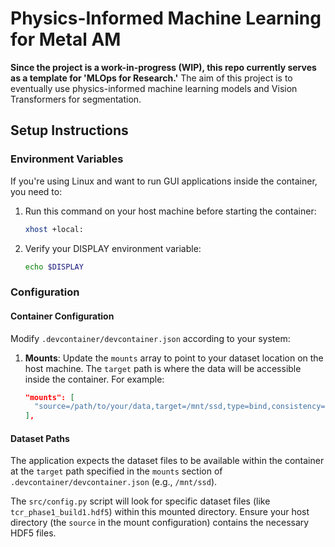 # Physics-Informed Machine Learning for Metal AM

**Since the project is a work-in-progress (WIP), this repo currently serves as a template for 'MLOps for Research.'** The aim of this project is to eventually use physics-informed machine learning models and Vision Transformers for segmentation.

## Setup Instructions

### Environment Variables

If you're using Linux and want to run GUI applications inside the container, you need to:

1. Run this command on your host machine before starting the container:
   ```bash
   xhost +local:
	```

2. Verify your DISPLAY environment variable:
   ```bash
   echo $DISPLAY
   ```

### Configuration

#### Container Configuration

Modify `.devcontainer/devcontainer.json` according to your system:

1.  **Mounts**: Update the `mounts` array to point to your dataset location on the host machine. The `target` path is where the data will be accessible inside the container. For example:
    ```json
    "mounts": [
      "source=/path/to/your/data,target=/mnt/ssd,type=bind,consistency=cached"
    ],
    ```

#### Dataset Paths

The application expects the dataset files to be available within the container at the `target` path specified in the `mounts` section of `.devcontainer/devcontainer.json` (e.g., `/mnt/ssd`).

The `src/config.py` script will look for specific dataset files (like `tcr_phase1_build1.hdf5`) within this mounted directory. Ensure your host directory (the `source` in the mount configuration) contains the necessary HDF5 files.

